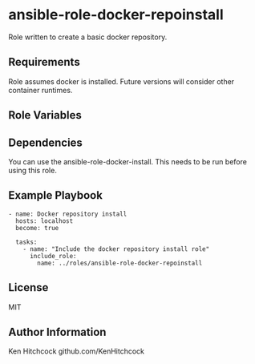 ansible-role-docker-repoinstall
=========

Role written to create a basic docker repository.

Requirements
------------
Role assumes docker is installed. Future versions will consider other container runtimes.

Role Variables
--------------



Dependencies
------------

You can use the ansible-role-docker-install. This needs to be run before using this role.

Example Playbook
----------------

    - name: Docker repository install
      hosts: localhost
      become: true

      tasks:
        - name: "Include the docker repository install role"
          include_role:
            name: ../roles/ansible-role-docker-repoinstall

License
-------

MIT

Author Information
------------------

Ken Hitchcock
github.com/KenHitchcock
